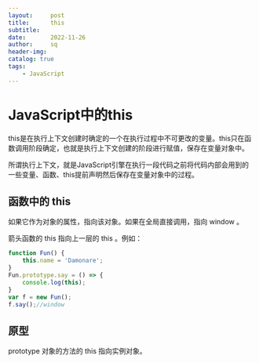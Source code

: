 ```yaml
---
layout:     post
title:      this
subtitle:   
date:       2022-11-26
author:     sq
header-img: 
catalog: true
tags:
    - JavaScript
---
```

# JavaScript中的this
this是在执行上下文创建时确定的一个在执行过程中不可更改的变量。this只在函数调用阶段确定，也就是执行上下文创建的阶段进行赋值，保存在变量对象中。

所谓执行上下文，就是JavaScript引擎在执行一段代码之前将代码内部会用到的一些变量、函数、this提前声明然后保存在变量对象中的过程。

## 函数中的 this
如果它作为对象的属性，指向该对象。如果在全局直接调用，指向 window 。

箭头函数的 this 指向上一层的 this 。例如：
```javascript
function Fun() {
    this.name = 'Damonare';
}
Fun.prototype.say = () => {
    console.log(this);
}
var f = new Fun();
f.say();//window
```
## 原型
prototype 对象的方法的 this 指向实例对象。
